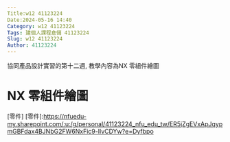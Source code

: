 ```yaml
---
Title:w12 41123224
Date:2024-05-16 14:40
Category: w12 41123224 
Tags: 建個人課程倉儲 41123224
Slug: w12 41123224
Author: 41123224
---
```


協同產品設計實習的第十二週, 教學內容為NX 零組件繪圖

<!-- PELICAN_END_SUMMARY -->

# NX 零組件繪圖
[零件]
[零件]:https://nfuedu-my.sharepoint.com/:u:/g/personal/41123224_nfu_edu_tw/ER5jZgEVxApJqypmGBFdax4BJNbG2FW6NxFic9-lIvCDYw?e=Dyfbpo